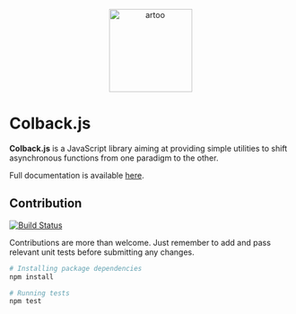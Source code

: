 <p align="center">
  <a href="http://yomguithereal.github.io/colback/">
    <img alt="artoo" width="148" height="148" src="http://yomguithereal.github.io/colback/img/colback.svg" />
  </a>
</p>

# Colback.js

**Colback.js** is a JavaScript library aiming at providing simple utilities to shift asynchronous functions from one paradigm to the other.

Full documentation is available [here](http://yomguithereal.github.io/colback/).

## Contribution

[![Build Status](https://travis-ci.org/Yomguithereal/colback.svg)](https://travis-ci.org/Yomguithereal/colback)

Contributions are more than welcome. Just remember to add and pass relevant unit tests before submitting any changes.

```bash
# Installing package dependencies
npm install

# Running tests
npm test
```

